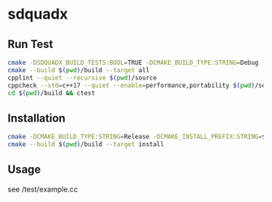 # sdquadx

## Run Test

```sh
cmake -DSDQUADX_BUILD_TESTS:BOOL=TRUE -DCMAKE_BUILD_TYPE:STRING=Debug -H$(pwd) -B$(pwd)/build
cmake --build $(pwd)/build --target all
cpplint --quiet --recursive $(pwd)/source
cppcheck --std=c++17 --quiet --enable=performance,portability $(pwd)/source
cd $(pwd)/build && ctest
```

## Installation

```sh
cmake -DCMAKE_BUILD_TYPE:STRING=Release -DCMAKE_INSTALL_PREFIX:STRING=$HOME/.local -H$(pwd) -B$(pwd)/build
cmake --build $(pwd)/build --target install
```

## Usage

see /test/example.cc
